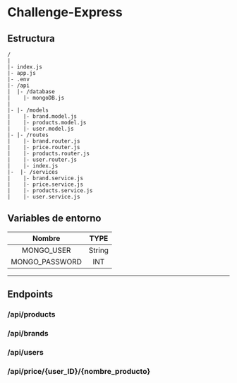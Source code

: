 # Challenge-Express

## Estructura

```
/
|
|- index.js
|- app.js
|- .env
|- /api
|  |- /database
|    |- mongoDB.js
|
|- |- /models
|    |- brand.model.js
|    |- products.model.js
|    |- user.model.js
|- |- /routes
|    |- brand.router.js
|    |- price.router.js
|    |- products.router.js
|    |- user.router.js
|    |- index.js
|-  |- /services
|    |- brand.service.js
|    |- price.service.js
|    |- products.service.js
|    |- user.service.js
```

## Variables de entorno

| Nombre           | TYPE  
|:--------------:|:------:|
| MONGO_USER     | String | 
| MONGO_PASSWORD | INT    |
---
## Endpoints 

### /api/products
### /api/brands
### /api/users
### /api/price/{user_ID}/{nombre_producto}
